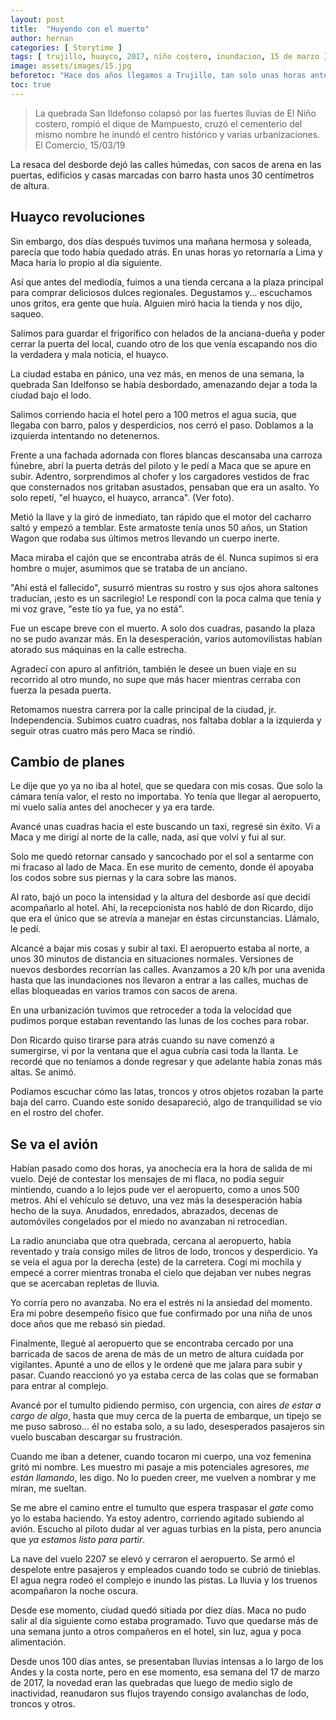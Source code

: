 ```yaml
---
layout: post
title:  "Huyendo con el muerto"
author: hernan
categories: [ Storytime ]
tags: [ trujillo, huayco, 2017, niño costero, inundacion, 15 de marzo ]
image: assets/images/15.jpg
beforetoc: "Hace dos años llegamos a Trujillo, tan solo unas horas antes del huayco que daría inicio a toda la destrucción que traía el llamado Niño Costero en 2017."
toc: true
---
```

> La quebrada San Ildefonso colapsó por las fuertes lluvias de El Niño costero, rompió el dique de Mampuesto, cruzó el cementerio del mismo nombre he inundó el centro histórico y varias urbanizaciones. El Comercio, 15/03/19

La resaca del desborde dejó las calles húmedas, con sacos de arena en las puertas, edificios y casas marcadas con barro hasta unos 30 centímetros de altura.

## Huayco revoluciones

Sin embargo, dos días después tuvimos una mañana hermosa y soleada, parecía que todo había quedado atrás. En unas horas yo retornaría a Lima y Maca haría lo propio al día siguiente.

Así que antes del mediodía, fuimos a una tienda cercana a la plaza principal para comprar deliciosos dulces regionales. Degustamos y... escuchamos unos gritos, era gente que huía. Alguien miró hacia la tienda y nos dijo, saqueo. 

Salimos para guardar el frigorífico con helados de la anciana-dueña y poder cerrar la puerta del local, cuando otro de los que venía escapando nos dio la verdadera y mala noticia, el huayco.

La ciudad estaba en pánico, una vez más, en menos de una semana, la quebrada San Idelfonso se había desbordado, amenazando dejar a toda la ciudad bajo el lodo. 

Salimos corriendo hacia el hotel pero a 100 metros el agua sucia, que llegaba con barro, palos y desperdicios, nos cerró el paso. Doblamos a la izquierda intentando no detenernos. 

Frente a una fachada adornada con flores blancas descansaba una carroza fúnebre, abrí la puerta detrás del piloto y le pedí a Maca que se apure en subir. Adentro, sorprendimos al chofer y los cargadores vestidos de frac que consternados nos gritaban asustados, pensaban que era un asalto. Yo solo repetí, "el huayco, el huayco, arranca". (Ver foto).  

Metió la llave y la giró de inmediato, tan rápido que el motor del cacharro saltó y empezó a temblar. Este armatoste tenía unos 50 años, un Station Wagon que rodaba sus últimos metros llevando un cuerpo inerte. 

Maca miraba el cajón que se encontraba atrás de él. Nunca supimos si era hombre o mujer, asumimos que se trataba de un anciano. 

"Ahí está el fallecido", susurró mientras su rostro y sus ojos ahora saltones traducían, ¡esto es un sacrilegio! Le respondí con la poca calma que tenía y mi voz grave, "este tío ya fue, ya no está". 

Fue un escape breve con el muerto. A solo dos cuadras, pasando la plaza no se pudo avanzar más. En la desesperación, varios automovilistas habían atorado sus máquinas en la calle estrecha. 

Agradecí con apuro al anfitrión, también le desee un buen viaje en su recorrido al otro mundo, no supe que más hacer mientras cerraba con fuerza la pesada puerta. 

Retomamos nuestra carrera por la calle principal de la ciudad, jr. Independencia. Subimos cuatro cuadras, nos faltaba doblar a la izquierda y seguir otras cuatro más pero Maca se rindió.

## Cambio de planes

Le dije que yo ya no iba al hotel, que se quedara con mis cosas. Que solo la cámara tenía valor, el resto no importaba. Yo tenía que llegar al aeropuerto, mi vuelo salía antes del anochecer y ya era tarde.

Avancé unas cuadras hacia el este buscando un taxi, regresé sin éxito. Vi a Maca y  me dirigí al norte de la calle, nada, así que volví y fui al sur. 

Solo me quedó retornar cansado y sancochado por el sol a sentarme con mi fracaso al lado de Maca. En ese murito de cemento, donde él apoyaba los codos sobre sus piernas y la cara sobre las manos. 

Al rato, bajó un poco la intensidad y la altura del desborde así que decidí acompañarlo al hotel. Ahí, la recepcionista nos habló de don Ricardo, dijo que era el único que se atrevía a manejar en éstas circunstancias. Llámalo, le pedí. 

Alcancé a bajar mis cosas y subir al taxi. El aeropuerto estaba al norte, a unos 30 minutos de distancia en situaciones normales. Versiones de nuevos desbordes recorrían las calles. Avanzamos a 20 k/h por una avenida hasta que las inundaciones nos llevaron a entrar a las calles, muchas de ellas bloqueadas en varios tramos con sacos de arena. 

En una urbanización tuvimos que retroceder a toda la velocidad que pudimos porque estaban reventando las lunas de los coches para robar. 

Don Ricardo quiso tirarse para atrás cuando su nave comenzó a sumergirse, vi por la ventana que el agua cubría casi toda la llanta. Le recordé que no teníamos a donde regresar y que adelante había zonas más altas. Se animó. 

Podíamos escuchar cómo las latas, troncos y otros objetos rozaban la parte baja del carro. Cuando este sonido desapareció, algo de tranquilidad se vio en el rostro del chofer. 

## Se va el avión

Habían pasado como dos horas, ya anochecía era la hora de salida de mi vuelo. Dejé de contestar los mensajes de mi flaca, no podía seguir mintiendo, cuando a lo lejos pude ver el aeropuerto, como a unos 500 metros. Ahí el vehículo se detuvo, una vez más la desesperación había hecho de la suya. Anudados, enredados, abrazados, decenas de automóviles congelados por el miedo no avanzaban ni retrocedían. 

La radio anunciaba que otra quebrada, cercana al aeropuerto, había reventado y traía consigo miles de litros de lodo, troncos y desperdicio. Ya se veía el agua por la derecha  (este) de la carretera. Cogí mi mochila y empecé a correr mientras tronaba el cielo que dejaban ver nubes negras que se acercaban repletas de lluvia. 

Yo corría pero no avanzaba. No era el estrés ni la ansiedad del momento. Era mi pobre desempeño físico que fue confirmado por una niña de unos doce años que me rebasó sin piedad.

Finalmente, llegué al aeropuerto que se encontraba cercado por una barricada  de sacos de arena de más de un metro de altura cuidada por vigilantes. Apunté a uno de ellos y le ordené que me jalara para subir y pasar. Cuando reaccionó yo ya estaba cerca de las colas que se formaban para entrar al complejo. 

Avancé por el tumulto pidiendo permiso, con urgencia, con aires *de estar a cargo de algo*, hasta que muy cerca de la puerta de embarque, un tipejo se me puso sabroso... él no estaba solo, a su lado, desesperados pasajeros sin vuelo buscaban descargar su frustración. 

Cuando me iban a detener, cuando tocaron mi cuerpo, una voz femenina gritó mi nombre. Les muestro mi pasaje a mis potenciales agresores, *me están llamando*, les digo. No lo pueden creer, me vuelven a nombrar y me miran, me sueltan. 

Se me abre el camino entre el tumulto que espera traspasar el *gate* como yo lo estaba haciendo. Ya estoy adentro, corriendo agitado subiendo al avión. Escucho al piloto dudar al ver aguas turbias en la pista, pero anuncia que *ya estamos listo para partir*. 

La nave del vuelo 2207 se elevó y cerraron el aeropuerto. Se armó el despelote entre pasajeros y empleados cuando todo se cubrió de tinieblas. El agua negra rodeó el complejo e inundo las pistas. La lluvia y los truenos acompañaron la noche oscura. 

Desde ese momento, ciudad quedó sitiada por diez días. Maca no pudo salir al día siguiente como estaba programado. Tuvo que quedarse más de una semana junto a otros compañeros en el hotel, sin luz, agua y poca alimentación. 

Desde unos 100 días antes, se presentaban lluvias intensas a lo largo de los Andes y la costa norte, pero en ese momento, esa semana del 17 de marzo de 2017, la novedad eran las quebradas que luego de medio siglo de inactividad, reanudaron sus flujos trayendo consigo avalanchas de lodo, troncos y otros. 

